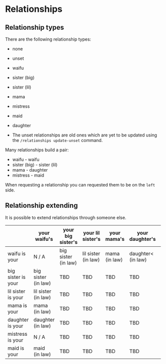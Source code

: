 # Relationships


## Relationship types

There are the following relationship types:
- none
- unset
- waifu
- sister (big)
- sister (lil)
- mama
- mistress
- maid
- daughter

- The unset relationships are old ones which are yet to be updated using the `/relationships update-unset` command.

Many relationships build a pair:
- waifu - waifu
- sister (big) - sister (lil)
- mama - daughter
- mistress - maid

When requesting a relationship you can requested them to be on the `left` side.

## Relationship extending

It is possible to extend relationships through someone else.

|                       | your waifu's              | your big sister's         | your lil sister's         | your mama's       | your daughter's       | your mistress'        | your maid's   |
|-----------------------|---------------------------|---------------------------|---------------------------|-------------------|-----------------------|-----------------------|---------------|
| waifu is your         | N / A                     | big sister<br>(in law)    | lil sister<br>(in law)    | mama<br>(in law)  | daughter<<br>(in law) | mistress<br>(in law)  | N /A          |
| big sister is your    | big sister<br>(in law)    | TBD                       | TBD                       | TBD               | TBD                   | TBD                   | TBD           |
| lil sister is your    | lil sister<br>(in law)    | TBD                       | TBD                       | TBD               | TBD                   | TBD                   | TBD           |
| mama is your          | mama<br>(in law)          | TBD                       | TBD                       | TBD               | TBD                   | TBD                   | TBD           |
| daughter is your      | daughter<br>(in law)      | TBD                       | TBD                       | TBD               | TBD                   | TBD                   | TBD           |
| mistress is your      | N / A                     | TBD                       | TBD                       | TBD               | TBD                   | TBD                   | TBD           |
| maid is your          | maid<br>(in law)          | TBD                       | TBD                       | TBD               | TBD                   | TBD                   | TBD           |
